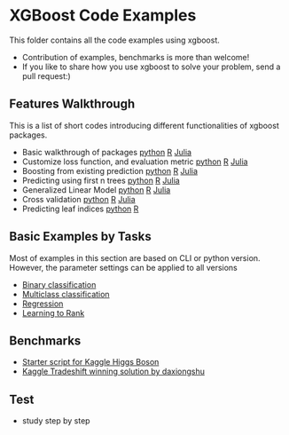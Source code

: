 XGBoost Code Examples
=====================
This folder contains all the code examples using xgboost.

* Contribution of examples, benchmarks is more than welcome!
* If you like to share how you use xgboost to solve your problem, send a pull request:)

Features Walkthrough
--------------------
This is a list of short codes introducing different functionalities of xgboost packages.
* Basic walkthrough of packages
  [python](guide-python/basic_walkthrough.py)
  [R](../R-package/demo/basic_walkthrough.R)
  [Julia](https://github.com/antinucleon/XGBoost.jl/blob/master/demo/basic_walkthrough.jl)
* Customize loss function, and evaluation metric
  [python](guide-python/custom_objective.py)
  [R](../R-package/demo/custom_objective.R)
  [Julia](https://github.com/antinucleon/XGBoost.jl/blob/master/demo/custom_objective.jl)
* Boosting from existing prediction
  [python](guide-python/boost_from_prediction.py)
  [R](../R-package/demo/boost_from_prediction.R)
  [Julia](https://github.com/antinucleon/XGBoost.jl/blob/master/demo/boost_from_prediction.jl)
* Predicting using first n trees
  [python](guide-python/predict_first_ntree.py)
  [R](../R-package/demo/predict_first_ntree.R)
  [Julia](https://github.com/antinucleon/XGBoost.jl/blob/master/demo/boost_from_prediction.jl)
* Generalized Linear Model
  [python](guide-python/generalized_linear_model.py)
  [R](../R-package/demo/generalized_linear_model.R)
  [Julia](https://github.com/antinucleon/XGBoost.jl/blob/master/demo/generalized_linear_model.jl)
* Cross validation
  [python](guide-python/cross_validation.py)
  [R](../R-package/demo/cross_validation.R)
  [Julia](https://github.com/antinucleon/XGBoost.jl/blob/master/demo/cross_validation.jl)
* Predicting leaf indices
  [python](guide-python/predict_leaf_indices.py)
  [R](../R-package/demo/predict_leaf_indices.R)

Basic Examples by Tasks
-----------------------
Most of examples in this section are based on CLI or python version.
However, the parameter settings can be applied to all versions
* [Binary classification](binary_classification)
* [Multiclass classification](multiclass_classification)
* [Regression](regression)
* [Learning to Rank](rank)

Benchmarks
----------
* [Starter script for Kaggle Higgs Boson](kaggle-higgs)
* [Kaggle Tradeshift winning solution by daxiongshu](https://github.com/daxiongshu/kaggle-tradeshift-winning-solution)

Test
---------
* study step by step
